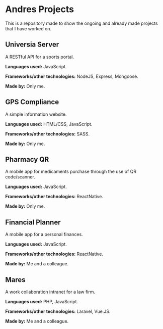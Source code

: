 # Andres Projects

This is a repository made to show the ongoing and already made projects that I have worked on.

## Universia Server

A RESTful API for a sports portal.

**Languages used:** JavaScript.

**Frameworks/other technologies:** NodeJS, Express, Mongoose.

**Made by:** Only me.

## GPS Compliance

A simple information website.

**Languages used:** HTML/CSS, JavaScript.

**Frameworks/other technologies:** SASS.

**Made by:** Only me.

## Pharmacy QR

A mobile app for medicaments purchase through the use of QR code/scanner.

**Languages used:** JavaScript.

**Frameworks/other technologies:** ReactNative.

**Made by:** Only me.

## Financial Planner

A mobile app for a personal finances.

**Languages used:** JavaScript.

**Frameworks/other technologies:** ReactNative.

**Made by:** Me and a colleague.

## Mares

A work collaboration intranet for a law firm.

**Languages used:** PHP, JavaScript.

**Frameworks/other technologies:** Laravel, Vue.JS.

**Made by:** Me and a colleague.


